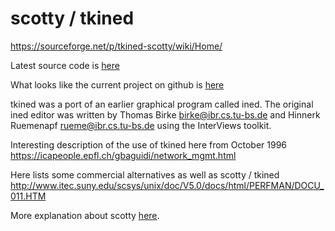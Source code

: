 # scotty / tkined

https://sourceforge.net/p/tkined-scotty/wiki/Home/

Latest source code is [here](https://sourceforge.net/p/tkined-scotty/code/HEAD/tree/)

What looks like the current project on github is [here](https://github.com/flightaware/scotty)

tkined was a port of an earlier graphical program called ined. The original ined editor was written by Thomas Birke birke@ibr.cs.tu-bs.de and Hinnerk Ruemenapf rueme@ibr.cs.tu-bs.de using the InterViews toolkit.

Interesting description of the use of tkined here from October 1996 https://icapeople.epfl.ch/gbaguidi/network_mgmt.html

Here lists some commercial alternatives as well as scotty / tkined http://www.itec.suny.edu/scsys/unix/doc/V5.0/docs/html/PERFMAN/DOCU_011.HTM

More explanation about scotty [here](https://wiki.tcl-lang.org/page/Tnm%2FScotty%2FTkInEd).
